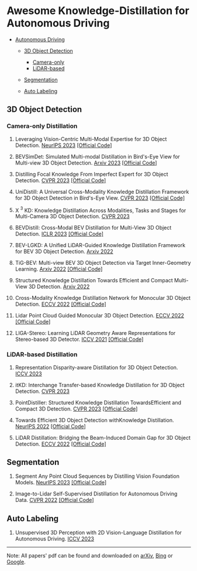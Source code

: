 # Awesome Knowledge-Distillation for Autonomous Driving


- [Autonomous Driving](#awesome-knowledge-distillation)
  - [3D Object Detection](#3D-Object-Detection)
    - [Camera-only ](#Camera-only-Distillation)
    - [LiDAR-based ](#LiDAR-based-Distillation)

  - [Segmentation](#Segmentation)

  - [Auto Labeling](#Auto-Labeling)



## 3D Object Detection

### Camera-only Distillation

1. Leveraging Vision-Centric Multi-Modal Expertise for 3D Object Detection. [NeurIPS 2023](https://arxiv.org/abs/2310.15670) [[Official Code]](https://github.com/OpenDriveLab/Birds-eye-view-Perception/tree/master/nuScenes_playground/VCD)

2. BEVSimDet: Simulated Multi-modal Distillation in Bird's-Eye View for Multi-view 3D Object Detection. [Arxiv 2023](https://arxiv.org/abs/2303.16818) [[Official Code]](https://github.com/ViTAE-Transformer/BEVSimDet)

3. Distilling Focal Knowledge From Imperfect Expert for 3D Object Detection. [CVPR 2023](https://openaccess.thecvf.com/content/CVPR2023/html/Zeng_Distilling_Focal_Knowledge_From_Imperfect_Expert_for_3D_Object_Detection_CVPR_2023_paper.html) [[Official Code]](https://github.com/OpenDriveLab/Birds-eye-view-Perception/blob/master/nuScenes_playground/FocalDistiller.md)


4. UniDistill: A Universal Cross-Modality Knowledge Distillation Framework for 3D Object Detection in Bird's-Eye View. [CVPR 2023](https://arxiv.org/abs/2303.15083) [[Official Code]](https://github.com/megvii-research/CVPR2023-UniDistill)

5. X $^3$ KD: Knowledge Distillation Across Modalities, Tasks and Stages for Multi-Camera 3D Object Detection. [CVPR 2023](https://arxiv.org/abs/2303.02203)

6. BEVDistill: Cross-Modal BEV Distillation for Multi-View 3D Object Detection. [ICLR 2023](https://arxiv.org/abs/2211.09386) [[Official Code]](https://github.com/zehuichen123/BEVDistill)

7. BEV-LGKD: A Unified LiDAR-Guided Knowledge Distillation Framework for BEV 3D Object Detection.  [Arxiv 2022](https://arxiv.org/abs/2212.00623)

8. TiG-BEV: Multi-view BEV 3D Object Detection via Target Inner-Geometry Learning. [Arxiv 2022](https://arxiv.org/abs/2212.13979) [[Official Code]](https://github.com/ADLab3Ds/TiG-BEV)

9. Structured Knowledge Distillation Towards Efficient and Compact Multi-View 3D Detection. [Arxiv 2022](https://arxiv.org/abs/2211.08398)

10. Cross-Modality Knowledge Distillation Network for Monocular 3D Object Detection. [ECCV 2022](https://arxiv.org/abs/2211.07171) [[Official Code]](https://github.com/Cc-Hy/CMKD)

11. Lidar Point Cloud Guided Monocular 3D Object Detection. [ECCV 2022](https://arxiv.org/abs/2104.09035) [[Official Code]](https://github.com/SPengLiang/LPCG)


12. LIGA-Stereo: Learning LiDAR Geometry Aware Representations for Stereo-based 3D Detector. [ICCV 2021](https://arxiv.org/abs/2108.08258) [[Official Code]](https://github.com/xy-guo/LIGA-Stereo)



### LiDAR-based Distillation

1. Representation Disparity-aware Distillation for 3D Object Detection. [ICCV 2023](https://openaccess.thecvf.com/content/ICCV2023/html/Li_Representation_Disparity-aware_Distillation_for_3D_Object_Detection_ICCV_2023_paper.html)

2. itKD: Interchange Transfer-based Knowledge Distillation for 3D Object Detection. [CVPR 2023](https://arxiv.org/abs/2205.15531)

3. PointDistiller: Structured Knowledge Distillation TowardsEfficient and Compact 3D Detection. [CVPR 2023](https://openaccess.thecvf.com/content/CVPR2023/html/Zhang_PointDistiller_Structured_Knowledge_Distillation_Towards_Efficient_and_Compact_3D_Detection_CVPR_2023_paper.html) [[Official Code]](https://github.com/RunpeiDong/PointDistiller)


4. Towards Efficient 3D Object Detection withKnowledge Distillation. [NeurIPS 2022](https://proceedings.neurips.cc/paper_files/paper/2022/hash/8625a8c2be8ba5197b7a14833dbea8ac-Abstract-Conference.html) [[Official Code]](https://github.com/CVMI-Lab/SparseKD)


5. LiDAR Distillation: Bridging the Beam-Induced Domain Gap for 3D Object Detection. [ECCV 2022](https://arxiv.org/abs/2203.14956) [[Official Code]](https://github.com/weiyithu/LiDAR-Distillation)



## Segmentation


1. Segment Any Point Cloud Sequences by Distilling Vision Foundation Models. [NeurIPS 2023](https://arxiv.org/abs/2306.09347) [[Official Code]](https://github.com/youquanl/Segment-Any-Point-Cloud)


2. Image-to-Lidar Self-Supervised Distillation for Autonomous Driving Data. [CVPR 2022](https://arxiv.org/abs/2203.16258) [[Official Code]]( https://github.com/valeoai/SLidR)


##  Auto Labeling


1. Unsupervised 3D Perception with 2D Vision-Language Distillation for Autonomous Driving. [ICCV 2023](https://arxiv.org/abs/2309.14491)






---
Note: All papers' pdf can be found and downloaded on [arXiv](https://arxiv.org/search/), [Bing](https://www.bing.com) or [Google](https://www.google.com).



